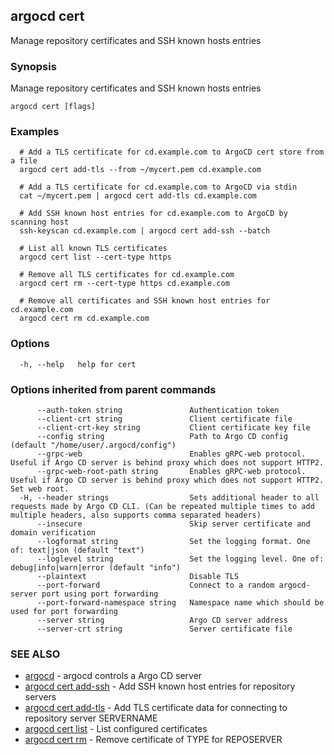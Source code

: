 ## argocd cert

Manage repository certificates and SSH known hosts entries

### Synopsis

Manage repository certificates and SSH known hosts entries

```
argocd cert [flags]
```

### Examples

```
  # Add a TLS certificate for cd.example.com to ArgoCD cert store from a file
  argocd cert add-tls --from ~/mycert.pem cd.example.com

  # Add a TLS certificate for cd.example.com to ArgoCD via stdin
  cat ~/mycert.pem | argocd cert add-tls cd.example.com

  # Add SSH known host entries for cd.example.com to ArgoCD by scanning host
  ssh-keyscan cd.example.com | argocd cert add-ssh --batch

  # List all known TLS certificates
  argocd cert list --cert-type https

  # Remove all TLS certificates for cd.example.com
  argocd cert rm --cert-type https cd.example.com

  # Remove all certificates and SSH known host entries for cd.example.com
  argocd cert rm cd.example.com

```

### Options

```
  -h, --help   help for cert
```

### Options inherited from parent commands

```
      --auth-token string               Authentication token
      --client-crt string               Client certificate file
      --client-crt-key string           Client certificate key file
      --config string                   Path to Argo CD config (default "/home/user/.argocd/config")
      --grpc-web                        Enables gRPC-web protocol. Useful if Argo CD server is behind proxy which does not support HTTP2.
      --grpc-web-root-path string       Enables gRPC-web protocol. Useful if Argo CD server is behind proxy which does not support HTTP2. Set web root.
  -H, --header strings                  Sets additional header to all requests made by Argo CD CLI. (Can be repeated multiple times to add multiple headers, also supports comma separated headers)
      --insecure                        Skip server certificate and domain verification
      --logformat string                Set the logging format. One of: text|json (default "text")
      --loglevel string                 Set the logging level. One of: debug|info|warn|error (default "info")
      --plaintext                       Disable TLS
      --port-forward                    Connect to a random argocd-server port using port forwarding
      --port-forward-namespace string   Namespace name which should be used for port forwarding
      --server string                   Argo CD server address
      --server-crt string               Server certificate file
```

### SEE ALSO

* [argocd](argocd.md)	 - argocd controls a Argo CD server
* [argocd cert add-ssh](argocd_cert_add-ssh.md)	 - Add SSH known host entries for repository servers
* [argocd cert add-tls](argocd_cert_add-tls.md)	 - Add TLS certificate data for connecting to repository server SERVERNAME
* [argocd cert list](argocd_cert_list.md)	 - List configured certificates
* [argocd cert rm](argocd_cert_rm.md)	 - Remove certificate of TYPE for REPOSERVER

